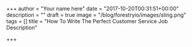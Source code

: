 +++
author = "Your name here"
date = "2017-10-20T00:31:51+00:00"
description = ""
draft = true
image = "/blog/forestryio/images/sling.png"
tags = []
title = "How To Write The Perfect Customer Service Job Description"

+++
